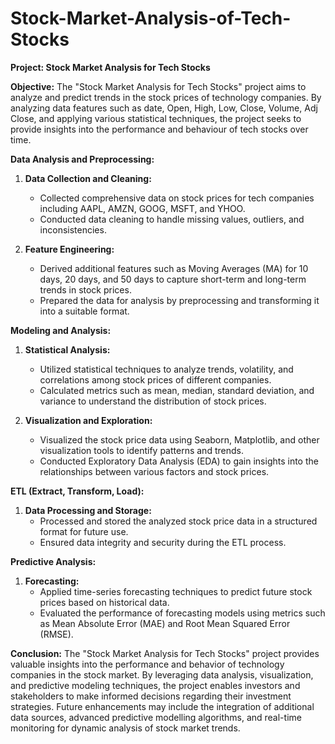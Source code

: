 # Stock-Market-Analysis-of-Tech-Stocks

**Project: Stock Market Analysis for Tech Stocks**

**Objective:**
The "Stock Market Analysis for Tech Stocks" project aims to analyze and predict trends in the stock prices of technology companies. By analyzing data features such as date, Open, High, Low, Close, Volume, Adj Close, and applying various statistical techniques, the project seeks to provide insights into the performance and behaviour of tech stocks over time.

**Data Analysis and Preprocessing:**
1. **Data Collection and Cleaning:**
   - Collected comprehensive data on stock prices for tech companies including AAPL, AMZN, GOOG, MSFT, and YHOO.
   - Conducted data cleaning to handle missing values, outliers, and inconsistencies.

2. **Feature Engineering:**
   - Derived additional features such as Moving Averages (MA) for 10 days, 20 days, and 50 days to capture short-term and long-term trends in stock prices.
   - Prepared the data for analysis by preprocessing and transforming it into a suitable format.

**Modeling and Analysis:**
1. **Statistical Analysis:**
   - Utilized statistical techniques to analyze trends, volatility, and correlations among stock prices of different companies.
   - Calculated metrics such as mean, median, standard deviation, and variance to understand the distribution of stock prices.

2. **Visualization and Exploration:**
   - Visualized the stock price data using Seaborn, Matplotlib, and other visualization tools to identify patterns and trends.
   - Conducted Exploratory Data Analysis (EDA) to gain insights into the relationships between various factors and stock prices.

**ETL (Extract, Transform, Load):**
1. **Data Processing and Storage:**
   - Processed and stored the analyzed stock price data in a structured format for future use.
   - Ensured data integrity and security during the ETL process.

**Predictive Analysis:**
1. **Forecasting:**
   - Applied time-series forecasting techniques to predict future stock prices based on historical data.
   - Evaluated the performance of forecasting models using metrics such as Mean Absolute Error (MAE) and Root Mean Squared Error (RMSE).

**Conclusion:**
The "Stock Market Analysis for Tech Stocks" project provides valuable insights into the performance and behavior of technology companies in the stock market. By leveraging data analysis, visualization, and predictive modeling techniques, the project enables investors and stakeholders to make informed decisions regarding their investment strategies. Future enhancements may include the integration of additional data sources, advanced predictive modelling algorithms, and real-time monitoring for dynamic analysis of stock market trends.
